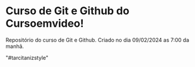 # Curso de Git e Github do Cursoemvideo!
 Repositório do curso de Git e Github.
 Criado no dia 09/02/2024 as 7:00 da manhã.

"#tarcitanizstyle"

